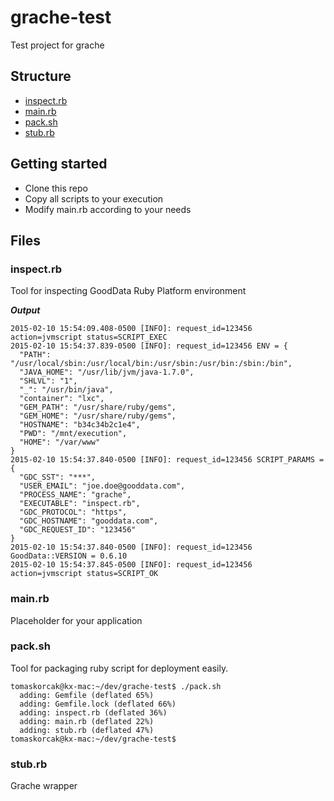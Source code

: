 # grache-test

Test project for grache

## Structure

- [inspect.rb](#inspectrb)
- [main.rb](#mainrb)
- [pack.sh](#packsh)
- [stub.rb](#stubrb)

## Getting started

- Clone this repo
- Copy all scripts to your execution
- Modify main.rb according to your needs

## Files

### inspect.rb

Tool for inspecting GoodData Ruby Platform environment

***Output***

```
2015-02-10 15:54:09.408-0500 [INFO]: request_id=123456 action=jvmscript status=SCRIPT_EXEC
2015-02-10 15:54:37.839-0500 [INFO]: request_id=123456 ENV = {
  "PATH": "/usr/local/sbin:/usr/local/bin:/usr/sbin:/usr/bin:/sbin:/bin",
  "JAVA_HOME": "/usr/lib/jvm/java-1.7.0",
  "SHLVL": "1",
  "_": "/usr/bin/java",
  "container": "lxc",
  "GEM_PATH": "/usr/share/ruby/gems",
  "GEM_HOME": "/usr/share/ruby/gems",
  "HOSTNAME": "b34c34b2c1e4",
  "PWD": "/mnt/execution",
  "HOME": "/var/www"
}
2015-02-10 15:54:37.840-0500 [INFO]: request_id=123456 SCRIPT_PARAMS = {
  "GDC_SST": "***",
  "USER_EMAIL": "joe.doe@gooddata.com",
  "PROCESS_NAME": "grache",
  "EXECUTABLE": "inspect.rb",
  "GDC_PROTOCOL": "https",
  "GDC_HOSTNAME": "gooddata.com",
  "GDC_REQUEST_ID": "123456"
}
2015-02-10 15:54:37.840-0500 [INFO]: request_id=123456 GoodData::VERSION = 0.6.10
2015-02-10 15:54:37.845-0500 [INFO]: request_id=123456 action=jvmscript status=SCRIPT_OK
```

### main.rb

Placeholder for your application

### pack.sh

Tool for packaging ruby script for deployment easily.

```
tomaskorcak@kx-mac:~/dev/grache-test$ ./pack.sh
  adding: Gemfile (deflated 65%)
  adding: Gemfile.lock (deflated 66%)
  adding: inspect.rb (deflated 36%)
  adding: main.rb (deflated 22%)
  adding: stub.rb (deflated 47%)
tomaskorcak@kx-mac:~/dev/grache-test$
```

### stub.rb

Grache wrapper


